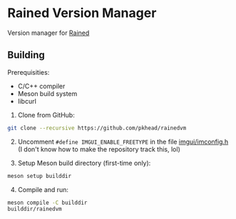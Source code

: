 # Rained Version Manager
Version manager for [Rained](https://github.com/pkhead/Rained)

## Building
Prerequisities:
- C/C++ compiler 
- Meson build system
- libcurl

1. Clone from GitHub:
```bash
git clone --recursive https://github.com/pkhead/rainedvm
```

2. Uncomment `#define IMGUI_ENABLE_FREETYPE` in the file [imgui/imconfig.h](imgui/imconfig.h)
(I don't know how to make the repository track this, lol)

3. Setup Meson build directory (first-time only):
```bash
meson setup builddir
```

4. Compile and run:
```bash
meson compile -C builddir
builddir/rainedvm
```